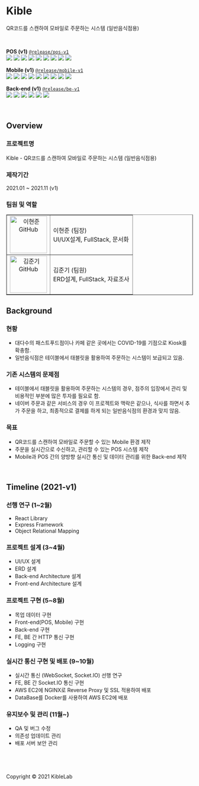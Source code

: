 # Kible

QR코드를 스캔하여 모바일로 주문하는 시스템 (일반음식점용)

<br />

**POS (v1)** [`@release/pos-v1`](https://github.com/KibleLab/kible/tree/@release/pos-v1) <br />
<img src="https://img.shields.io/badge/React-181717?style=flat-square&logo=React" />
<img src="https://img.shields.io/badge/React Router-181717?style=flat-square&logo=React Router" />
<img src="https://img.shields.io/badge/Redux-181717?style=flat-square&logo=Redux" />
<img src="https://img.shields.io/badge/ReduxSaga-181717?style=flat-square&logo=Redux-Saga" />
<img src="https://img.shields.io/badge/MUI-181717?style=flat-square&logo=MUI" />
<img src="https://img.shields.io/badge/Axios-181717?style=flat-square&logo=Axios" />
<img src="https://img.shields.io/badge/Socket.IO Client-181717?style=flat-square&logo=Socket.io" />
<img src="https://img.shields.io/badge/TypeScript-181717?style=flat-square&logo=TypeScript" />
<img src="https://img.shields.io/badge/npm-181717?style=flat-square&logo=npm" />

**Mobile (v1)** [`@release/mobile-v1`](https://github.com/KibleLab/kible/tree/@release/mobile-v1) <br />
<img src="https://img.shields.io/badge/React-181717?style=flat-square&logo=React" />
<img src="https://img.shields.io/badge/React Router-181717?style=flat-square&logo=React Router" />
<img src="https://img.shields.io/badge/Redux-181717?style=flat-square&logo=Redux" />
<img src="https://img.shields.io/badge/ReduxSaga-181717?style=flat-square&logo=Redux-Saga" />
<img src="https://img.shields.io/badge/MUI-181717?style=flat-square&logo=MUI" />
<img src="https://img.shields.io/badge/Axios-181717?style=flat-square&logo=Axios" />
<img src="https://img.shields.io/badge/Socket.IO Client-181717?style=flat-square&logo=Socket.io" />
<img src="https://img.shields.io/badge/TypeScript-181717?style=flat-square&logo=TypeScript" />
<img src="https://img.shields.io/badge/npm-181717?style=flat-square&logo=npm" />

**Back-end (v1)** [`@release/be-v1`](https://github.com/KibleLab/kible/tree/@release/be-v1) <br />
<img src="https://img.shields.io/badge/Express-181717?style=flat-square&logo=Express" />
<img src="https://img.shields.io/badge/TypeORM-181717?style=flat-square&logo=TypeORM" />
<img src="https://img.shields.io/badge/Socket.IO-181717?style=flat-square&logo=Socket.io" />
<img src="https://img.shields.io/badge/MariaDB-181717?style=flat-square&logo=MariaDB" />
<img src="https://img.shields.io/badge/TypeScript-181717?style=flat-square&logo=TypeScript" />
<img src="https://img.shields.io/badge/npm-181717?style=flat-square&logo=npm" />

<br />

## Overview

### 프로젝트명

Kible - QR코드를 스캔하여 모바일로 주문하는 시스템 (일반음식점용)

### 제작기간

2021.01 ~ 2021.11 (v1)

### 팀원 및 역할

<table border="1">
  <tr>
    <td align="center"><a href="https://github.com/RegistryHJ"><img height="100px" width="100px" src="https://avatars.githubusercontent.com/u/55695897?v=4" alt="이현준 GitHub"/></a></td>
    <td align="left">이현준 (팀장)</br>UI/UX설계, FullStack, 문서화</td>
  </tr>
  <tr>
    <td align="center"><a href="https://github.com/Vulpes94"><img height="100px" width="100px" src="https://avatars.githubusercontent.com/u/74402423?v=4" alt="김준기 GitHub"/></a></td>
    <td align="left">김준기 (팀원)</br>ERD설계, FullStack, 자료조사</td>
  </tr>
</table>

## Background

### 현황

- 대다수의 패스트푸드점이나 카페 같은 곳에서는 COVID-19를 기점으로 Kiosk를 확충함.
- 일반음식점은 테이블에서 태블릿을 활용하여 주문하는 시스템이 보급되고 있음.

### 기존 시스템의 문제점

- 테이블에서 태블릿을 활용하여 주문하는 시스템의 경우, 점주의 입장에서 관리 및 비용적인 부분에 많은 투자를 필요로 함.
- 네이버 주문과 같은 서비스의 경우 이 프로젝트와 맥락은 같으나, 식사를 하면서 추가 주문을 하고, 최종적으로 결제를 하게 되는 일반음식점의 환경과 맞지 않음.

### 목표

- QR코드를 스캔하여 모바일로 주문할 수 있는 Mobile 환경 제작
- 주문을 실시간으로 수신하고, 관리할 수 있는 POS 시스템 제작
- Mobile과 POS 간의 양방향 실시간 통신 및 데이터 관리를 위한 Back-end 제작

<br/>

## Timeline (2021-v1)

### 선행 연구 (1~2월)

- React Library
- Express Framework
- Object Relational Mapping

### 프로젝트 설계 (3~4월)

- UI/UX 설계
- ERD 설계
- Back-end Architecture 설계
- Front-end Architecture 설계

### 프로젝트 구현 (5~8월)

- 목업 데이터 구현
- Front-end(POS, Mobile) 구현
- Back-end 구현
- FE, BE 간 HTTP 통신 구현
- Logging 구현

### 실시간 통신 구현 및 배포 (9~10월)

- 실시간 통신 (WebSocket, Socket.IO) 선행 연구
- FE, BE 간 Socket.IO 통신 구현
- AWS EC2에 NGINX로 Reverse Proxy 및 SSL 적용하여 배포
- DataBase를 Docker를 사용하여 AWS EC2에 배포

### 유지보수 및 관리 (11월~)

- QA 및 버그 수정
- 의존성 업데이트 관리
- 배포 서버 보안 관리

## <br />

Copyright © 2021 KibleLab
